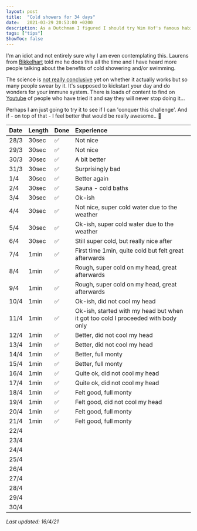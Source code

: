 ```yaml
---
layout: post
title:  "Cold showers for 34 days"
date:   2021-03-29 20:53:00 +0200
description: As a Dutchman I figured I should try Wim Hof's famous habit 
tags: ["tips"]
ShowToc: false
---
```


I'm an idiot and not entirely sure why I am even contemplating this. Laurens from [Bikkelhart](https://www.bikkelhart.com) told me he does this all the time and I have heard more people talking about the benefits of cold showering and/or swimming.

The science is [not really conclusive](https://www.volkskrant.nl/cultuur-media/alleen-als-het-ijs-en-ijskoud-is~bdc3f046/) yet on whether it actually works but so many people swear by it. It's supposed to kickstart your day and do wonders for your immune system. There is loads of content to find on [Youtube](https://www.youtube.com/results?search_query=cold+showers+wim+hof&sp=CAM%253D) of people who have tried it and say they will never stop doing it...

Perhaps I am just going to try it to see if I can 'conquer this challenge'. And if - on top of that - I feel better that would be really awesome.. 🤞

| Date | Length | Done | Experience |
|:--|:--|:--|:--|
| 28/3 | 30sec  | ✅ | Not nice |
| 29/3 | 30sec | ✅ | Not nice |
| 30/3 | 30sec | ✅ | A bit better |
| 31/3 | 30sec | ✅ | Surprisingly bad |
| 1/4 | 30sec | ✅ | Better again |
| 2/4 | 30sec | ✅ | Sauna - cold baths |
| 3/4 | 30sec | ✅ | Ok-ish |
| 4/4 | 30sec | ✅ | Not nice, super cold water due to the weather |
| 5/4 | 30sec | ✅ | Ok-ish, super cold water due to the weather |
| 6/4 | 30sec | ✅ | Still super cold, but really nice after |
| 7/4 | 1min | ✅ | First time 1min, quite cold but felt great afterwards |
| 8/4 | 1min | ✅ | Rough, super cold on my head, great afterwards |
| 9/4 | 1min | ✅ | Rough, super cold on my head, great afterwards |
| 10/4 | 1min | ✅ | Ok-ish, did not cool my head |
| 11/4 | 1min | ✅ | Ok-ish, started with my head but when it got too cold I proceeded with body only |
| 12/4 | 1min | ✅ | Better, did not cool my head |
| 13/4 | 1min | ✅ | Better, did not cool my head |
| 14/4 | 1min | ✅ | Better, full monty |
| 15/4 | 1min | ✅ | Better, full monty |
| 16/4 | 1min | ✅ | Quite ok, did not cool my head |
| 17/4 | 1min | ✅ | Quite ok, did not cool my head |
| 18/4 | 1min | ✅ | Felt good, full monty |
| 19/4 | 1min | ✅ | Felt good, did not cool my head |
| 20/4 | 1min | ✅ | Felt good, full monty |
| 21/4 | 1min | ✅ | Felt good, full monty |
| 22/4 |  |  |
| 23/4 |  |  |
| 24/4 |  |  |
| 25/4 |  |  |
| 26/4 |  |  |
| 27/4 |  |  |
| 28/4 |  |  |
| 29/4 |  |  |
| 30/4 |  |  |

_Last updated: 16/4/21_